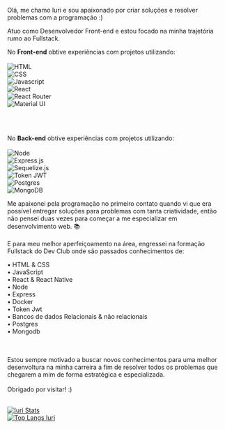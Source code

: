 Olá, me chamo Iuri e sou apaixonado por criar soluções e resolver problemas com a programação :)

Atuo como Desenvolvedor Front-end e estou focado na minha trajetória rumo ao Fullstack.

No **Front-end** obtive experiências com projetos utilizando:
<br><br>
<img src="https://img.shields.io/badge/HTML5-E34F26?style=for-the-badge&logo=html5&logoColor=white" alt="HTML">
<br>
<img src="https://img.shields.io/badge/CSS3-1572B6?style=for-the-badge&logo=css3&logoColor=white" alt="CSS">
<br>
<img src="https://img.shields.io/badge/JavaScript-F7DF1E?style=for-the-badge&logo=javascript&logoColor=black" alt="Javascript">
<br>
<img src="https://img.shields.io/badge/React-20232A?style=for-the-badge&logo=react&logoColor=61DAFB" alt="React" >
<br>
<img src="https://img.shields.io/badge/React_Router-CA4245?style=for-the-badge&logo=react-router&logoColor=white" alt="React Router" >
<br>
<img src="https://img.shields.io/badge/Material--UI-0081CB?style=for-the-badge&logo=material-ui&logoColor=white" alt="Material UI" >
<br>
>


<br><br>

No **Back-end** obtive experiências com projetos utilizando:
<br><br>
<img src="https://img.shields.io/badge/Node.js-43853D?style=for-the-badge&logo=node.js&logoColor=white" alt="Node" >
<br>
<img src="https://img.shields.io/badge/Express.js-404D59?style=for-the-badge" alt="Express.js" >
<br>
<img src="https://img.shields.io/badge/sequelize-323330?style=for-the-badge&logo=sequelize&logoColor=blue" alt="Sequelize.js">
<br>
<img src="https://img.shields.io/badge/json%20web%20tokens-323330?style=for-the-badge&logo=json-web-tokens&logoColor=pink" alt="Token JWT">
<br>
<img src="https://img.shields.io/badge/PostgreSQL-316192?style=for-the-badge&logo=postgresql&logoColor=white" alt="Postgres">
<br>
<img src="https://img.shields.io/badge/MongoDB-4EA94B?style=for-the-badge&logo=mongodb&logoColor=white" alt="MongoDB">
<br>


Me apaixonei pela programação no primeiro contato quando vi que era possível entregar soluções para problemas com tanta criatividade, então não pensei duas vezes para começar a me especializar em desenvolvimento web. :books:
<br><br>
E para meu melhor aperfeiçoamento na área, engressei na formação Fullstack do Dev Club onde são passados conhecimentos de:

• HTML & CSS
<br>
• JavaScript
<br>
• React & React Native 
<br>
• Node
<br>
• Express
<br>
• Docker
<br>
• Token Jwt
<br>
• Bancos de dados Relacionais & não relacionais 
<br>
• Postgres
<br>
• Mongodb 
<br>
 
<br><br>
Estou sempre motivado a buscar novos conhecimentos para uma melhor desenvoltura na minha carreira a fim de resolver todos os problemas que chegarem a mim de forma estratégica e especializada.
<br><br>
Obrigado por visitar! :)
<br><br>

[![Iuri Stats](https://github-readme-stats.vercel.app/api?username=iuriluna)](https://github.com/anuraghazra/github-readme-stats)
<br>
[![Top Langs Iuri](https://github-readme-stats.vercel.app/api/top-langs/?username=iuriluna)](https://github.com/anuraghazra/github-readme-stats)

